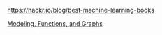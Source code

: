 https://hackr.io/blog/best-machine-learning-books

[Modeling, Functions, and Graphs](https://yoshiwarabooks.org/mfg/MFG.html)

